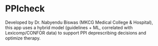 # PPIcheck
Developed by Dr. Nabyendu Biswas (MKCG Medical College &amp; Hospital), this app uses a hybrid model (guidelines + ML, correlated with Lexicomp/CONFOR data) to support PPI deprescribing decisions and optimize therapy.

